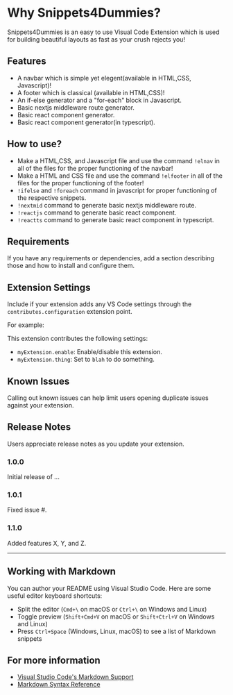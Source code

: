 # Why Snippets4Dummies?

Snippets4Dummies is an easy to use Visual Code Extension which is used for building beautiful layouts as fast as your crush rejects you!

## Features

- A navbar which is simple yet elegent(available in HTML,CSS, Javascript)!
- A footer which is classical (available in HTML,CSS)!
- An if-else generator and a "for-each" block in Javascript.
- Basic nextjs middleware route generator.
- Basic react component generator.
- Basic react component generator(in typescript).

## How to use?

- Make a HTML,CSS, and Javascript file and use the command `!elnav` in all of the files for the proper functioning of the navbar!
- Make a HTML and CSS file and use the command `!elfooter` in all of the files for the proper functioning of the footer!
- `!ifelse` and `!foreach` command in javascript for proper functioning of the respective snippets.
- `!nextmid` command to generate basic nextjs middleware route.
- `!reactjs` command to generate basic react component.
- `!reactts` command to generate basic react component in typescript.

## Requirements

If you have any requirements or dependencies, add a section describing those and how to install and configure them.

## Extension Settings

Include if your extension adds any VS Code settings through the `contributes.configuration` extension point.

For example:

This extension contributes the following settings:

- `myExtension.enable`: Enable/disable this extension.
- `myExtension.thing`: Set to `blah` to do something.

## Known Issues

Calling out known issues can help limit users opening duplicate issues against your extension.

## Release Notes

Users appreciate release notes as you update your extension.

### 1.0.0

Initial release of ...

### 1.0.1

Fixed issue #.

### 1.1.0

Added features X, Y, and Z.

---

## Working with Markdown

You can author your README using Visual Studio Code. Here are some useful editor keyboard shortcuts:

- Split the editor (`Cmd+\` on macOS or `Ctrl+\` on Windows and Linux)
- Toggle preview (`Shift+Cmd+V` on macOS or `Shift+Ctrl+V` on Windows and Linux)
- Press `Ctrl+Space` (Windows, Linux, macOS) to see a list of Markdown snippets

## For more information

- [Visual Studio Code's Markdown Support](http://code.visualstudio.com/docs/languages/markdown)
- [Markdown Syntax Reference](https://help.github.com/articles/markdown-basics/)
